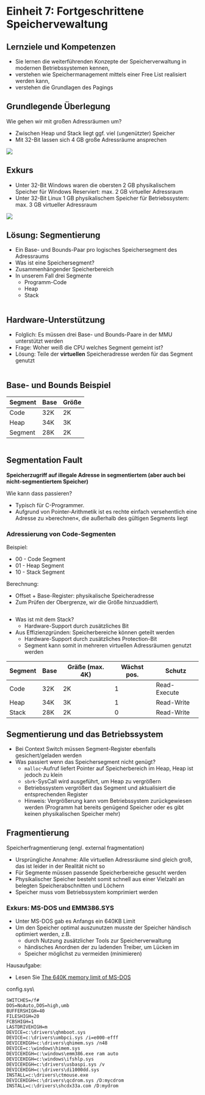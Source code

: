 # Einheit 7: Fortgeschrittene Speichervewaltung

## Lernziele und Kompetenzen

* Sie lernen die weiterführenden Konzepte der Speicherverwaltung in modernen Betriebssystemen kennen,
* verstehen wie Speichermanagement mittels einer Free List realisiert werden kann,
* verstehen die Grundlagen des Pagings

## Grundlegende Überlegung

Wie gehen wir mit großen Adressräumen um?

* Zwischen Heap und Stack liegt ggf. viel (ungenützter) Speicher
* Mit 32-Bit lassen sich 4 GB große Adressräume ansprechen

![](.gitbook/assets/os.10.memory.de.png)

## Exkurs

* Unter 32-Bit Windows waren die obersten 2 GB physikalischem Speicher für Windows Reserviert: max. 2 GB virtueller Adressraum
* Unter 32-Bit Linux 1 GB physikalischem Speicher für Betriebssystem: max. 3 GB virtueller Adressraum

![](<.gitbook/assets/os.10.memory.de (1).png>)

## Lösung: Segmentierung

* Ein Base- und Bounds-Paar pro logisches Speichersegment des Adressraums
* Was ist eine Speichersegment?
* Zusammenhängender Speicherbereich
* In unserem Fall drei Segmente
  * Programm-Code
  * Heap
  * Stack

<figure><img src=".gitbook/assets/os.10.segmentierung.de.png" alt=""><figcaption></figcaption></figure>

## Hardware-Unterstützung

* Folglich: Es müssen drei Base- und Bounds-Paare in der MMU unterstützt werden
* Frage: Woher weiß die CPU welches Segment gemeint ist?
* Lösung: Teile der **virtuellen** Speicheradresse werden für das Segment genutzt

<figure><img src=".gitbook/assets/os.10.segment.de.png" alt=""><figcaption></figcaption></figure>

## Base- und Bounds Beispiel

| Segment | Base | Größe |
| ------- | ---- | ----- |
| Code    | 32K  | 2K    |
| Heap    | 34K  | 3K    |
| Segment | 28K  | 2K    |

<figure><img src=".gitbook/assets/os.10.segmentierung.de (1).png" alt=""><figcaption></figcaption></figure>

## Segmentation Fault

**Speicherzugriff auf illegale Adresse in segmentiertem (aber auch bei nicht-segmentiertem Speicher)**

Wie kann dass passieren?

* Typisch für C-Programmer.
* Aufgrund von Pointer-Arithmetik ist es rechte einfach versehentlich eine Adresse zu »berechnen«, die außerhalb des gültigen Segments liegt

### Adressierung von Code-Segmenten

Beispiel:

* 00 - Code Segment
* 01 - Heap Segment
* 10 - Stack Segment

Berechnung:

* Offset + Base-Register: physikalische Speicheradresse
* Zum Prüfen der Obergrenze, wir die Größe hinzuaddiert\


<figure><img src=".gitbook/assets/os.10.segment_bsp.de.png" alt=""><figcaption></figcaption></figure>

* Was ist mit dem Stack?
  * Hardware-Support durch zusätzliches Bit
* Aus Effizienzgründen: Speicherbereiche können geteilt werden
  * Hardware-Support durch zusätzliches Protection-Bit
  * Segment kann somit in mehreren virtuellen Adressräumen genutzt werden

| Segment | Base | Gräße (max. 4K) | Wächst pos. | Schutz       |
| ------- | ---- | --------------- | ----------- | ------------ |
| Code    | 32K  | 2K              | 1           | Read-Execute |
| Heap    | 34K  | 3K              | 1           | Read-Write   |
| Stack   | 28K  | 2K              | 0           | Read-Write   |



## Segmentierung und das Betriebssystem



* Bei Context Switch müssen Segment-Register ebenfalls gesichert/geladen werden
* Was passiert wenn das Speichersegment nicht genügt?
  * `malloc`-Aufruf liefert Pointer auf Speicherbereich im Heap, Heap ist jedoch zu klein
  * `sbrk`-SysCall wird ausgeführt, um Heap zu vergrößern
  * Betriebssystem vergrößert das Segment und aktualisiert die entsprechenden Register
  * Hinweis: Vergrößerung kann vom Betriebssystem zurückgewiesen werden (Programm hat bereits genügend Speicher oder es gibt keinen physikalischen Speicher mehr)

## Fragmentierung

Speicherfragmentierung (engl. external fragmentation)

* Ursprüngliche Annahme: Alle virtuellen Adressräume sind gleich groß, das ist leider in der Realität nicht so
* Für Segmente müssen passende Speicherbereiche gesucht werden
* Physikalischer Speicher besteht somit schnell aus einer Vielzahl an belegten Speicherabschnitten und Löchern
* Speicher muss vom Betriebssystem komprimiert werden

### Exkurs: MS-DOS und EMM386.SYS

* Unter MS-DOS gab es Anfangs ein 640KB Limit
* Um den Speicher optimal auszunutzen musste der Speicher händisch optimiert werden, z.B.
  * durch Nutzung zusätzlicher Tools zur Speicherverwaltung
  * händisches Anordnen der zu ladenden Treiber, um Lücken im
  * Speicher möglichst zu vermeiden (minimieren)

Hausaufgabe:

* Lesen Sie [The 640K memory limit of MS-DOS](https://www.xtof.info/blog/?p=985)

config.sys\



```
SWITCHES=/f#
DOS=NoAuto,DOS=high,umb
BUFFERSHIGH=40
FILESHIGH=20
FCBSHIGH=1
LASTDRIVEHIGH=m
DEVICE=c:\drivers\qhmboot.sys
DEVICE=c:\drivers\umbpci.sys /i=e000-efff
DEVICEHIGH=c:\drivers\qhimem.sys /n48
DEVICE=c:\windows\himem.sys
DEVICEHIGH=c:\windows\emm386.exe ram auto
DEVICEHIGH=c:\windows\ifshlp.sys
DEVICEHIGH=c:\drivers\usbaspi.sys /v
DEVICEHIGH=c:\drivers\di1000dd.sys
INSTALL=c:\drivers\ctmouse.exe
DEVICEHIGH=c:\drivers\qcdrom.sys /D:mycdrom
INSTALL=c:\drivers\shcdx33a.com /D:mydrom
```
